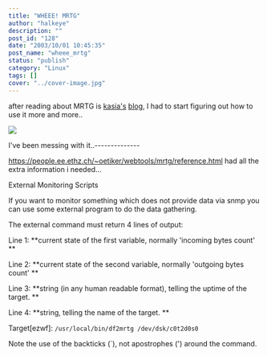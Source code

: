 ```yaml
---
title: "WHEEE! MRTG"
author: "halkeye"
description: ""
post_id: "128"
date: "2003/10/01 10:45:35"
post_name: "wheee_mrtg"
status: "publish"
category: "Linux"
tags: []
cover: "../cover-image.jpg"
---
```


after reading about MRTG is [kasia's](https://www.unix-girl.com) [blog](https://www.unix-girl.com/blog/archives/001134.html), I had to start figuring out how to use it more and more..

![](https://www.halkeye.net/mrtg/memory-day.png)

I've been messing with it..--------------  

https://people.ee.ethz.ch/~oetiker/webtools/mrtg/reference.html had all the extra information i needed...

External Monitoring Scripts  

 If you want to monitor something which does not provide data via snmp you can use some external program to do the data gathering.   

 The external command must return 4 lines of output:

Line 1: **current state of the first variable, normally 'incoming bytes count' **  

Line 2: **current state of the second variable, normally 'outgoing bytes count' **  

Line 3: **string (in any human readable format), telling the uptime of the target. **  

Line 4: **string, telling the name of the target. **

Target[ezwf]: `/usr/local/bin/df2mrtg /dev/dsk/c0t2d0s0`

Note the use of the backticks (`), not apostrophes (') around the command.
